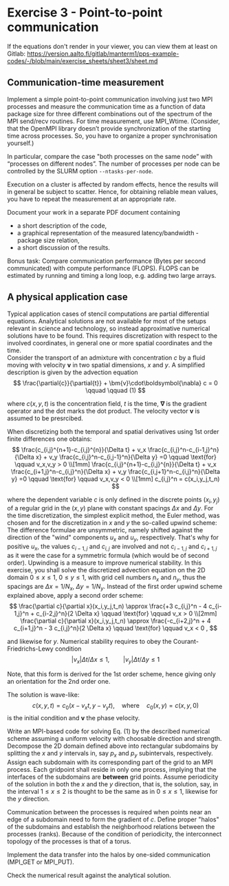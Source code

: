 # Exercise 3 - Point-to-point communication

If the equations don't render in your viewer, you can view them at
least on Gitlab: https://version.aalto.fi/gitlab/manterm1/pps-example-codes/-/blob/main/exercise_sheets/sheet3/sheet.md

## Communication-time measurement 

Implement a simple point-to-point communication involving just two MPI processes and measure the communication time as a function of data package size for three different combinations out of the spectrum of the MPI send/recv routines.
For time measurement, use MPI_Wtime. (Consider, that the OpenMPI library doesn’t provide synchronization of the starting time across processes. So, you have to organize a proper synchronisation yourself.)

In particular, compare the case "both processes on the same node” with “processes on different nodes”.
The number of processes per node can be controlled by the SLURM option `--ntasks-per-node`.

Execution on a cluster is affected by random effects, hence the results will in general be subject to scatter.
Hence, for obtaining reliable mean values, you have to repeat the measurement at an appropriate rate.

Document your work in a separate PDF document containing
- a short description of the code,
- a graphical representation of the measured latency/bandwidth - package size relation,
- a short discussion of the results.

Bonus task: Compare communication performance (Bytes per second communicated) with compute
performance (FLOPS). FLOPS can be estimated by running and timing a long loop, e.g. adding two large arrays.

## A physical application case

Typical application cases of stencil computations are
partial differential equations. Analytical solutions are not available for most of the setups relevant in science and technology, so instead approximative numerical solutions have to be found. This requires discretization with respect to the involved coordinates, in general one or more spatial coordinates and the time.  
Consider the transport of an admixture with concentration $c$ by a fluid moving with velocity $\bm{v}$ in two spatial dimensions, $x$ and $y$. A simplified description is given by the advection equation 
$$
   \frac{\partial{c}}{\partial{t}} + \bm{v}\cdot\boldsymbol{\nabla} c = 0 \qquad \qquad (1)
$$
<!---
<img src="baseq.png" width="140" height="50">
-->
where $c(x, y, t)$ is the concentration field, $t$ is the time, $\boldsymbol\nabla$ is the gradient operator and the dot marks the dot product.  The velocity vector $\bm{v}$ is assumed to be presrcibed.

When discretizing both the temporal and spatial derivatives using 1st order finite differences one obtains:
$$
   \frac{c_{i,j}^{n+1}-c_{i,j}^{n}}{\Delta t} + v_x \frac{c_{i,j}^n-c_{i-1,j}^n}{\Delta x} + v_y \frac{c_{i,j}^n-c_{i,j-1}^n}{\Delta y} =0  \qquad \text{for} \qquad v_x,v_y > 0 \\[1mm]
   \frac{c_{i,j}^{n+1}-c_{i,j}^{n}}{\Delta t} + v_x \frac{c_{i+1,j}^n-c_{i,j}^n}{\Delta x} + v_y \frac{c_{i,j+1}^n-c_{i,j}^n}{\Delta y} =0  \qquad \text{for} \qquad v_x,v_y < 0 \\[1mm]
          c_{i,j}^n  = c(x_i,y_j,t_n)
$$
<!---
<img src="upw1st.png" width="370" height="130">
-->
where the dependent variable $c$ is only defined in the discrete points $(x_i,y_j)$ of a regular grid in the $(x,y)$ plane with constant spacings $\Delta x$ and $\Delta y$.
For the time discretization, the simplest explicit method, the Euler method, was chosen and for the discretization in $x$ and $y$ the so-called upwind scheme: The difference formulae are unsymmetric, namely shifted against the direction of the "wind" components $u_x$ and $u_y$, respectively. That's why for positive $u_x$, the values  $c_{i-1,j}$  and  $c_{i,j}$  are involved and not  $c_{i-1,j}$  and $c_{i+1,j}$  as it were the case for a symmetric formula (which would be of second order). Upwinding is a measure to improve numerical stability. 
In this exercise, you shall solve the discretized advection equation on the 2D domain $0\le x \le 1$, $0\le y \le 1$, with grid
cell numbers $n_x$ and $n_y$, thus the spacings are $\Delta x = 1/N_x$, $\Delta y = 1/N_y$. Instead of the first order upwind scheme explained above, apply a second order scheme:
$$
   \frac{\partial c}{\partial x}(x_i,y_j,t_n) \approx  \frac{+3 c_{i,j}^n - 4 c_{i-1,j}^n + c_{i-2,j}^n}{2 \Delta x}   \qquad \text{for} \qquad v_x > 0 \\[2mm]
   \frac{\partial c}{\partial x}(x_i,y_j,t_n) \approx  \frac{-c_{i+2,j}^n + 4 c_{i+1,j}^n - 3 c_{i,j}^n}{2 \Delta x}   \qquad \text{for} \qquad v_x < 0 ,
$$
<!---
<img src="upw2nd.png" width="340" height="130">
-->
and likewise for $y$. Numerical stability requires to obey the Courant-Friedrichs-Lewy condition
$$
   |v_x| \Delta t / \Delta x \le 1, \qquad |v_y| \Delta t / \Delta y \le 1
$$
<!---
<img src="cfl.png" width="240" height="70">.
-->
Note, that this form is derived for the 1st order scheme, hence giving only an orientation for the 2nd order one.

The solution is wave-like:
$$
    c(x,y,t)  = c_0(x - v_x t,y - v_y t), \quad \text{where} \quad c_0(x,y) = c(x,y,0)
$$
is the initial condition and $\bm{v}$ the phase velocity.

Write an MPI-based code for solving Eq. (1) by the described numerical scheme assuming a uniform velocity with choosable direction and strength. 
Decompose the 2D domain defined above into rectangular subdomains by splitting the $x$ and $y$ intervals in, say  $p_x$ and $p_y$ subintervals, respectively. Assign each subdomain with its corresponding part of the grid to an MPI process.
Each gridpoint shall reside in only one process, implying that the interfaces of the subdomains are **between** grid points.
Assume periodicity of the solution in both the $x$ and the $y$ direction, that is, the solution, say, in the interval $1\le x \le 2$ is thought to be the same as in $0\le x \le 1$, likewise for the $y$ direction.

Communication between the processes is required when points near an edge of a subdomain need to form the gradient of $c$. Define proper "halos" of the subdomains and establish the neighborhood relations between the processes (ranks).
Because of the condition of periodicity, the interconnect topology of the processes is that of a torus.

Implement the data transfer into the halos by one-sided communication (MPI_GET or MPI_PUT).  

Check the numerical result against the analytical solution.


